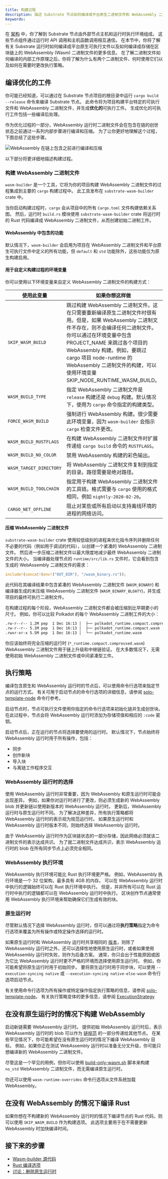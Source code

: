 ```yaml
---
title: 构建过程
description: 描述 Substrate 节点如何编译成平台原生二进制文件和 WebAssembly 二进制文件，以及如何使用这些二进制文件来执行对 Substrate 运行时的调用。
keywords:
---
```


在 [架构](/learn/architecture) 中，你了解到 Substrate 节点由外部节点主机和运行时执行环境组成。
这些节点组件通过运行时 API 调用和主机函数调用相互通信。
在本节中，你将了解有关 Substrate 运行时如何编译成平台原生可执行文件以及如何编译成存储在区块链上的 WebAssembly (Wasm) 二进制文件的更多信息。
在了解二进制文件如何编译的内部工作原理之后，你将了解为什么有两个二进制文件、何时使用它们以及如何在需要时更改执行策略。

## 编译优化的工件

你可能已经知道，可以通过在 Substrate 节点项目的根目录中运行 `cargo build --release` 命令来编译 Substrate 节点。
此命令将为项目构建平台特定的可执行文件和 WebAssembly 二进制文件，并生成**优化的**可执行工件。
生成优化的可执行工件包括一些编译后处理。

作为优化过程的一部分，WebAssembly 运行时二进制文件会在包含在链的创世状态之前通过一系列内部步骤进行编译和压缩。
为了让你更好地理解这个过程，下图总结了这些步骤。

![WebAssembly 在链上包含之前进行编译和压缩](/media/images/docs/node-executable.png)

以下部分将更详细地描述构建过程。

### 构建 WebAssembly 二进制文件

`wasm-builder` 是一个工具，它将为你的项目构建 WebAssembly 二进制文件的过程集成到主要的 `cargo` 构建过程中。
此工具发布在 `substrate-wasm-builder` crate 中。

当你启动构建过程时，`cargo` 会从项目中的所有 `Cargo.toml` 文件构建依赖关系图。
然后，运行时 `build.rs` 模块使用 `substrate-wasm-builder` crate 将运行时的 Rust 代码编译成 WebAssembly 二进制文件，从而创建初始二进制工件。

#### WebAssembly 中包含的功能

默认情况下，`wasm-builder` 会启用为项目在 WebAssembly 二进制文件和平台原生可执行文件中定义的所有功能，但 `default` 和 `std` 功能除外，这些功能仅为原生构建启用。

#### 用于自定义构建过程的环境变量

你可以使用以下环境变量来自定义 WebAssembly 二进制文件的构建方式：

| 使用此变量       | 如果你想这样做                                                                                                                                                                                                                                                                                                                                                                                                                                          |
| ----------------------- | --------------------------------------------------------------------------------------------------------------------------------------------------------------------------------------------------------------------------------------------------------------------------------------------------------------------------------------------------------------------------------------------------------------------------------------------------------------- |
| `SKIP_WASM_BUILD`       | 跳过构建 WebAssembly 二进制文件。这在只需要重新编译原生二进制文件时很有用。但是，如果 WebAssembly 二进制文件不存在，则不会编译任何二进制文件。你可以通过在环境变量中包含 PROJECT_NAME 来跳过各个项目的 WebAssembly 构建。例如，要跳过 cargo 项目 node-runtime 的 WebAssembly 二进制文件的构建，可以使用环境变量 SKIP_NODE_RUNTIME_WASM_BUILD。 |
| `WASM_BUILD_TYPE`       | 指定 WebAssembly 二进制文件是 `release` 构建还是 `debug` 构建。默认情况下，使用为 `cargo` 命令指定的构建类型。                                                                                                                                                                                                                                                                                                         |
| `FORCE_WASM_BUILD`      | 强制进行 WebAssembly 构建。很少需要此环境变量，因为 `wasm-builder` 会指示 `cargo` 检查文件更改。                                                                                                                                                                                                                                                                                                                 |
| `WASM_BUILD_RUSTFLAGS`  | 在构建 WebAssembly 二进制文件时扩展传递给 `cargo build` 命令的 `RUSTFLAGS`。                                                                                                                                                                                                                                                                                                                                                               |
| `WASM_BUILD_NO_COLOR`   | 禁用 WebAssembly 构建的彩色输出。                                                                                                                                                                                                                                                                                                                                                                                                                  |
| `WASM_TARGET_DIRECTORY` | 将 WebAssembly 二进制文件复制到指定的目录。路径需要是绝对路径。                                                                                                                                                                                                                                                                                                                                                                          |
| `WASM_BUILD_TOOLCHAIN`  | 指定用于构建 WebAssembly 二进制文件的工具链。格式需要与 `cargo` 使用的格式相同，例如 `nightly-2020-02-20`。                                                                                                                                                                                                                                                                                                          |
| `CARGO_NET_OFFLINE`     | 阻止对某些或所有启动以支持离线环境的进程的网络访问。                                                                                                                                                                                                                                                                                                                                                                      |

#### 压缩 WebAssembly 二进制文件

`substrate-wasm-builder` crate 使用较低级别的进程来优化指令序列并删除任何不必要的代码（例如用于调试的代码），以创建一个紧凑的 WebAssembly 二进制文件。
然后进一步压缩二进制文件以最大限度地减少最终 WebAssembly 二进制文件的大小。
当编译器处理节点的 `runtime/src/lib.rs` 文件时，它会看到包含生成的 WebAssembly 二进制文件的需求：

```rust
include!(concat!(env!("OUT_DIR"), "/wasm_binary.rs"));
```

此代码在其编译结果中包含紧凑的 WebAssembly 二进制文件 (`WASM_BINARY`) 和编译器生成的未压缩 WebAssembly 二进制文件 (`WASM_BINARY_BLOATY`)，并生成项目的最终可执行二进制文件。

在构建过程的每个阶段，WebAssembly 二进制文件都会被压缩到比早期更小的尺寸。
例如，你可以比较 Polkadot 的每个 WebAssembly 二进制工件的大小：

```bash
.rw-r--r-- 1.2M pep  1 Dec 16:13 │  ├── polkadot_runtime.compact.compressed.wasm
.rw-r--r-- 5.1M pep  1 Dec 16:13 │  ├── polkadot_runtime.compact.wasm
.rwxr-xr-x 5.5M pep  1 Dec 16:13 │  └── polkadot_runtime.wasm
```

你应该始终将完全压缩的运行时 (`*_runtime.compact.compressed.wasm`) WebAssembly 二进制文件用于链上升级和中继链验证。
在大多数情况下，无需使用初始 WebAssembly 二进制文件或中间紧凑型工件。

## 执行策略

编译包含原生和 WebAssembly 运行时的节点后，可以使用命令行选项来指定节点的运行方式。
有关可用于启动节点的命令行选项的详细信息，请参阅 [solo-template-node](/reference/command-line-tools/solo-template-node) 命令行参考。

启动节点时，节点可执行文件使用你指定的命令行选项来初始化链并生成创世块。
在此过程中，节点会将 WebAssembly 运行时添加为存储项值和相应的 `:code` 密钥。

启动节点后，正在运行的节点将选择要使用的运行时。
默认情况下，节点始终将 WebAssembly 运行时用于所有操作，包括：

- 同步
- 创作新块
- 导入块
- 与离链工作程序交互

### WebAssembly 运行时的选择

使用 WebAssembly 运行时非常重要，因为 WebAssembly 和原生运行时可能会出现差异。
例如，如果你对运行时进行了更改，则必须生成新的 WebAssembly blob 并更新链以使用新版本的 WebAssembly 运行时。
更新后，WebAssembly 运行时与原生运行时不同。
为了解决这种差异，所有执行策略都将 WebAssembly 运行时的表示视为规范运行时。
如果原生运行时和 WebAssembly 运行时版本不同，则始终选择 WebAssembly 运行时。

由于 WebAssembly 运行时作为区块链状态的一部分存储，因此网络必须就该二进制文件的表示达成共识。
为了就二进制文件达成共识，表示 WebAssembly 运行时的 blob 在所有同步节点上必须完全相同。

### WebAssembly 执行环境

WebAssembly 执行环境可能比 Rust 执行环境更严格。
例如，WebAssembly 执行环境是一个 32 位架构，最多具有 4GB 的内存。
可以在 WebAssembly 运行时中执行的逻辑始终可以在 Rust 执行环境中执行。
但是，并非所有可以在 Rust 运行时中执行的逻辑都可以在 WebAssembly 运行时中执行。
区块创作节点通常使用 WebAssembly 执行环境来帮助确保它们生成有效的块。

### 原生运行时

尽管默认情况下选择 WebAssembly 运行时，但可以通过将**执行策略**指定为命令行选项来覆盖为所有操作或特定操作选择的运行时。

如果原生运行时和 WebAssembly 运行时共享相同的 [版本](/maintain/runtime-upgrades/#runtime-versioning)，则除了 WebAssembly 运行时之外，还可以选择性地使用原生运行时，或者如果使用 WebAssembly 运行时失败，则作为后备方案。
通常，你只会出于性能原因或因为它比 WebAssembly 运行时更不严格的环境而选择使用原生运行时。
例如，你可能希望将原生运行时用于初始同步。
要将原生运行时用于同步块，可以使用 `--execution-syncing native` 或 `--execution-syncing native-else-wasm` 命令行选项启动节点。

有关使用命令行选项为所有操作或特定操作指定执行策略的信息，请参阅 [solo-template-node](/reference/command-line-tools/solo-template-node)。
有关执行策略变体的更多信息，请参阅 [ExecutionStrategy](https://paritytech.github.io/substrate/master/sc_cli/arg_enums/enum.ExecutionStrategy.html)

## 在没有原生运行时的情况下构建 WebAssembly

启动新链需要 WebAssembly 运行时。
提供初始 WebAssembly 运行时后，表示 WebAssembly 运行时的 blob 可以作为 [链规范](/build/chain-spec) 的一部分传递给其他节点。
在某些罕见情况下，你可能希望在没有原生运行时的情况下编译 WebAssembly 目标。
例如，如果你正在测试 WebAssembly 运行时以准备无分叉升级，你可能只想编译新的 WebAssembly 二进制文件。

尽管这是一个罕见的用例，但你可以使用 [build-only-wasm.sh](https://github.com/paritytech/polkadot-sdk/blob/master/substrate/.maintain/build-only-wasm.sh) 脚本来构建 `no_std` WebAssembly 二进制文件，而无需编译原生运行时。

你还可以使用 `wasm-runtime-overrides` 命令行选项从文件系统加载 WebAssembly。

## 在没有 WebAssembly 的情况下编译 Rust

如果你想在不构建新的 WebAssembly 运行时的情况下编译节点的 Rust 代码，则可以使用 `SKIP_WASM_BUILD` 作为构建选项。
此选项主要用于在不需要更新 WebAssembly 时加快编译时间。

## 接下来的步骤

- [Wasm-builder 源代码](https://github.com/paritytech/polkadot-sdk/blob/master/substrate/utils/wasm-builder/src/lib.rs)
- [Rust 编译选项](https://doc.rust-lang.org/cargo/commands/cargo-build.html#compilation-options)
- [讨论：删除原生运行时](https://github.com/paritytech/substrate/issues/10579)
